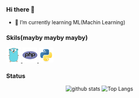### Hi there 👋

- 🌱 I’m currently learning ML(Machin Learning)

### Skils(mayby mayby mayby)
<p align="left"> <a href="https://golang.org" target="_blank" rel="noreferrer"> <img src="https://raw.githubusercontent.com/devicons/devicon/master/icons/go/go-original.svg" alt="go" width="40" height="40"/> </a> <a href="https://www.php.net" target="_blank" rel="noreferrer"> <img src="https://raw.githubusercontent.com/devicons/devicon/master/icons/php/php-original.svg" alt="php" width="40" height="40"/> </a> <a href="https://www.python.org" target="_blank" rel="noreferrer"> <img src="https://raw.githubusercontent.com/devicons/devicon/master/icons/python/python-original.svg" alt="python" width="40" height="40"/> </a> </p>

### Status
<p align="center" height="100%"> 
  
  <img alt="github stats" style="height:50%; width:58%;" src="https://github-readme-stats.vercel.app/api?username=naosuke884&theme=tokyonight&show_icons=ture&hide_border=true" />
  
  <img alt="Top Langs" style="height:50%; width:41%;" src="https://github-readme-stats.vercel.app/api/top-langs/?username=naosuke884&layout=compact&theme=tokyonight&hide_border=true" />
</p> 
